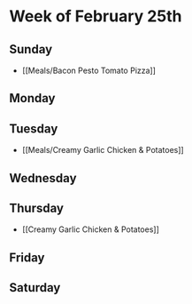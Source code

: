 # Week of February 25th
## Sunday
- [[Meals/Bacon Pesto Tomato Pizza]]
## Monday

## Tuesday
- [[Meals/Creamy Garlic Chicken & Potatoes]]
## Wednesday

## Thursday
- [[Creamy Garlic Chicken & Potatoes]]

## Friday

## Saturday
